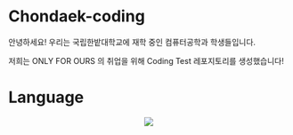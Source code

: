 # Chondaek-coding
안녕하세요! 우리는 국립한밭대학교에 재학 중인 컴퓨터공학과 학생들입니다.

저희는 ONLY FOR OURS 의 취업을 위해 Coding Test 레포지토리를 생성했습니다!

# Language

<p align="center">
   <a href="https://skillicons.dev">
    <img src="https://skillicons.dev/icons?i=git,github,py" />
  </a>
</p>
